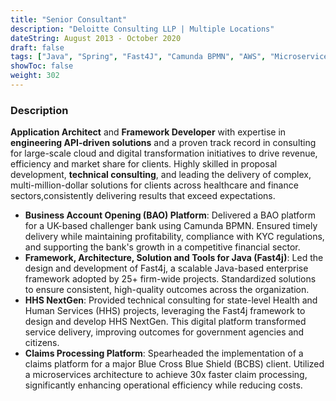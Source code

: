```yaml
---
title: "Senior Consultant"
description: "Deloitte Consulting LLP | Multiple Locations"
dateString: August 2013 - October 2020
draft: false
tags: ["Java", "Spring", "Fast4J", "Camunda BPMN", "AWS", "Microservices"]
showToc: false
weight: 302
---
```

### Description

**Application Architect** and **Framework Developer** with expertise in **engineering API-driven solutions** and a
proven track record in consulting for large-scale cloud and digital transformation initiatives to drive revenue, efficiency and market share for clients. Highly skilled in proposal development, **technical consulting**, and leading the delivery of complex, multi-million-dollar solutions for clients across healthcare and finance sectors,consistently delivering results that exceed expectations.

* **Business Account Opening (BAO) Platform**: Delivered a BAO platform for a UK-based challenger bank
  using Camunda BPMN. Ensured timely delivery while maintaining profitability, compliance with KYC
  regulations, and supporting the bank's growth in a competitive financial sector.
* **Framework, Architecture, Solution and Tools for Java (Fast4j)**: Led the design and development of
  Fast4j, a scalable Java-based enterprise framework adopted by 25+ firm-wide projects. Standardized
  solutions to ensure consistent, high-quality outcomes across the organization.
* **HHS NextGen**: Provided technical consulting for state-level Health and Human Services (HHS) projects,
  leveraging the Fast4j framework to design and develop HHS NextGen. This digital platform transformed
  service delivery, improving outcomes for government agencies and citizens.
* **Claims Processing Platform**: Spearheaded the implementation of a claims platform for a major Blue
  Cross Blue Shield (BCBS) client. Utilized a microservices architecture to achieve 30x faster claim
  processing, significantly enhancing operational efficiency while reducing costs.
